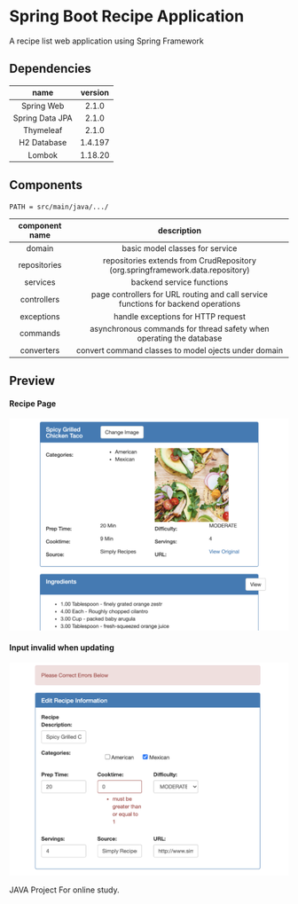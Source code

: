 # Spring Boot Recipe Application

A recipe list web application using Spring Framework

## Dependencies
| name | version |
| :---: | :---: |
| Spring Web | 2.1.0 |
| Spring Data JPA | 2.1.0|
| Thymeleaf | 2.1.0|
| H2 Database | 1.4.197 |
| Lombok | 1.18.20 |



## Components
    PATH = src/main/java/.../
| component name | description |
| :---: | :---: |
| domain | basic model classes for service |
| repositories | repositories extends from CrudRepository (org.springframework.data.repository) |
| services | backend service functions |
| controllers | page controllers for URL routing and call service functions for backend operations |
| exceptions | handle exceptions for HTTP request |
| commands | asynchronous commands for thread safety when operating the database |
| converters | convert command classes to model ojects under domain |



## Preview
#### Recipe Page
![recipePage](previews/recipePage.png)
#### Input invalid when updating
![error](previews/errorHandle.png)

JAVA Project For online study.
